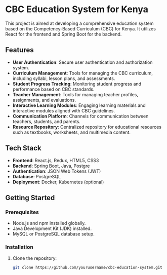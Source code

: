 # CBC Education System for Kenya

This project is aimed at developing a comprehensive education system based on the Competency-Based Curriculum (CBC) for Kenya. It utilizes React for the frontend and Spring Boot for the backend.

## Features

- **User Authentication**: Secure user authentication and authorization system.
- **Curriculum Management**: Tools for managing the CBC curriculum, including syllabi, lesson plans, and assessments.
- **Student Progress Tracking**: Monitoring student progress and performance based on CBC standards.
- **Teacher Management**: Tools for managing teacher profiles, assignments, and evaluations.
- **Interactive Learning Modules**: Engaging learning materials and interactive modules aligned with CBC guidelines.
- **Communication Platform**: Channels for communication between teachers, students, and parents.
- **Resource Repository**: Centralized repository for educational resources such as textbooks, worksheets, and multimedia content.

## Tech Stack

- **Frontend**: React.js, Redux, HTML5, CSS3
- **Backend**: Spring Boot, Java, Postgre
- **Authentication**: JSON Web Tokens (JWT)
- **Database**: PostgreSQL
- **Deployment**: Docker, Kubernetes (optional)

## Getting Started

### Prerequisites

- Node.js and npm installed globally.
- Java Development Kit (JDK) installed.
- MySQL or PostgreSQL database setup.

### Installation

1. Clone the repository:

   ```bash
   git clone https://github.com/yourusername/cbc-education-system.git
